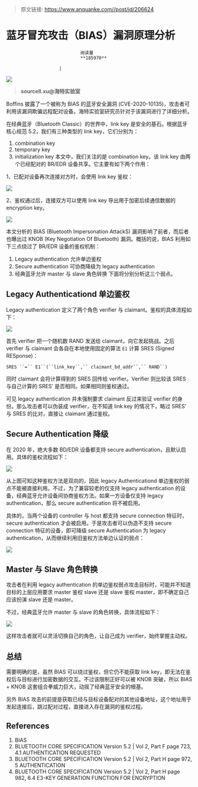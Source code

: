 > 原文链接: https://www.anquanke.com//post/id/206624 


# 蓝牙冒充攻击（BIAS）漏洞原理分析


                                阅读量   
                                **185970**
                            
                        |
                        
                                                                                    



[![](https://p2.ssl.qhimg.com/t01fece8e756ae2d575.jpg)](https://p2.ssl.qhimg.com/t01fece8e756ae2d575.jpg)

> **sourcell.xu@海特实验室**

Boffins 披露了一个被称为 BIAS 的蓝牙安全漏洞 (CVE-2020-10135)，攻击者可利用该漏洞欺骗远程配对设备。海特实验室研究员针对于该漏洞进行了详细分析。

在经典蓝牙（Bluetooth Classic）的世界中，link key 是安全的基石。根据蓝牙核心规范 5.2，我们有三种类型的 link key，它们分别为：
1. combination key
1. temporary key
1. initialization key
本文中，我们关注的是 combination key。该 link key 由两个已经配对的 BR/EDR 设备共享。它主要有如下两个作用：

1、已配对设备再次连接对方时，会使用 link key 鉴权：

[![](https://p3.ssl.qhimg.com/dm/1024_673_/t016f82b78ff70789d3.png)](https://p3.ssl.qhimg.com/dm/1024_673_/t016f82b78ff70789d3.png)

2、鉴权通过后，连接双方可以使用 link key 导出用于加密后续通信数据的 encryption key。

[![](https://p5.ssl.qhimg.com/dm/1024_411_/t011f61e3662c44cf86.png)](https://p5.ssl.qhimg.com/dm/1024_411_/t011f61e3662c44cf86.png)

本文分析的 BIAS (Bluetooth Impersonation AttackS) 漏洞影响了前者，而后者也曝出过 KNOB (Key Negotiation Of Bluetooth) 漏洞。概括的说，BIAS 利用如下三点绕过了 BR/EDR 设备的鉴权机制：
1. Legacy authentication 允许单边鉴权
1. Secure authentication 可协商降级为 legacy authentication
1. 经典蓝牙允许 master 与 slave 角色转换
下面将分别分析这三个弱点。



## Legacy Authenticationd 单边鉴权

Legacy authentication 定义了两个角色 verifier 与 claimant。鉴权的具体流程如下：

[![](https://p3.ssl.qhimg.com/dm/1024_406_/t01556a6b18a31d13fe.png)](https://p3.ssl.qhimg.com/dm/1024_406_/t01556a6b18a31d13fe.png)

首先 verifier 把一个随机数 RAND 发送给 claimant，向它发起挑战。之后 verifier 与 claimant 会各自在本地使用固定的算法 `E1` 计算 SRES (Signed RESponse)：

`SRES ``=`` E1``(``link_key``,`` claimant_bd_addr``,`` RAND``)`

同时 claimant 会将计算得到的 SRES 回传给 verifier。Verifier 则比较该 SRES 与自己计算的 SRES’ 是否相同。如果相同则鉴权通过。

可见 legacy authentication 并未强制要求 claimant 反过来验证 verifier 的身份。那么攻击者可以伪装成 verifier，在不知道 link key 的情况下，略过 SRES’ 与 SRES 的比对，直接让 claimant 通过鉴权。



## Secure Authentication 降级

在 2020 年，绝大多数 BD/EDR 设备都支持 secure authentication，且默认启用。具体的鉴权流程如下：

[![](https://p3.ssl.qhimg.com/dm/1024_350_/t014a71294946c51044.png)](https://p3.ssl.qhimg.com/dm/1024_350_/t014a71294946c51044.png)

从上图可知这种鉴权方法是双向的，因此 legacy Authenticationd 单边鉴权的弱点不能被直接利用。不过，为了兼容较老的仅支持 legacy authentication 的设备，经典蓝牙允许设备间协商鉴权方法。如果一方设备仅支持 legacy authentication，那么 secure authentication 将不被启用。

具体的，当两个设备的 controller 与 host 都支持 secure connection 特征时，secure authentication 才会被启用。于是攻击者可以伪造不支持 secure connection 特征的设备，即可降级 secure Authentication 为 legacy authentication，从而继续利用旧鉴权方法单边认证的弱点：

[![](https://p0.ssl.qhimg.com/dm/1024_579_/t01fc5babde0c740e87.png)](https://p0.ssl.qhimg.com/dm/1024_579_/t01fc5babde0c740e87.png)



## Master 与 Slave 角色转换

攻击者在利用 legacy authentication 的单边鉴权弱点攻击目标时，可能并不知道目标的上层应用要求 master 鉴权 slave 还是 slave 鉴权 master，即不确定自己应该扮演 slave 还是 master。

不过，经典蓝牙允许 master 与 slave 的角色转换，具体流程如下：

[![](https://p4.ssl.qhimg.com/t011218daf02943f677.png)](https://p4.ssl.qhimg.com/t011218daf02943f677.png)

这样攻击者就可以灵活切换自己的角色，让自己成为 verifier，始终掌握主动权。



## 总结

需要明确的是，虽然 BIAS 可以绕过鉴权，但它仍不能获取 link key，即无法在鉴权后与目标进行加密数据的交互。不过该限制正好可以被 KNOB 突破，所以 BIAS + KNOB 这套组合拳威力巨大，动摇了经典蓝牙安全的根基。

另外 BIAS 攻击的前提是获取已经与目标设备配对的其他设备地址，这个地址用于发起连接后，跳过配对过程，直接进入存在漏洞的鉴权过程。



## References
1. BIAS
1. BLUETOOTH CORE SPECIFICATION Version 5.2 | Vol 2, Part F page 723, 4.1 AUTHENTICATION REQUESTED
1. BLUETOOTH CORE SPECIFICATION Version 5.2 | Vol 2, Part H page 972, 5 AUTHENTICATION
1. BLUETOOTH CORE SPECIFICATION Version 5.2 | Vol 2, Part H page 982, 6.4 E3-KEY GENERATION FUNCTION FOR ENCRYPTION